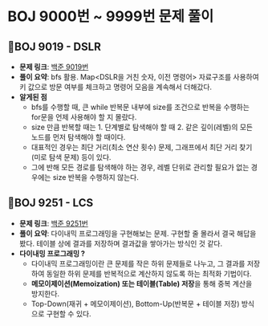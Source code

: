 # BOJ 9000번 ~ 9999번 문제 풀이

## 📌BOJ 9019 - DSLR
- **문제 링크**: [백준 9019번](https://www.acmicpc.net/problem/9019)
- **풀이 요약**: bfs 활용. Map<DSLR을 거친 숫자, 이전 명령어> 자료구조를 사용하여 키 값으로 방문 여부를 체크하고 명령어 모음을 계속해서 더해갔다.
- **알게된 점**
  - bfs를 수행할 때, 큰 while 반복문 내부에 size를 조건으로 반복을 수행하는 for문을 언제 사용해야 할 지 몰랐다.
  - size 만큼 반복할 때는 1. 단계별로 탐색해야 할 때 2. 같은 깊이(레벨)의 모든 노드를 먼저 탐색해야 할 때이다.
  - 대표적인 경우는 최단 거리(최소 연산 횟수) 문제, 그래프에서 최단 거리 찾기 (미로 탐색 문제) 등이 있다.
  - 그에 반해 모든 경로를 탐색해야 하는 경우, 레벨 단위로 관리할 필요가 없는 경우에는 size 반복을 수행하지 않는다.

## 📌BOJ 9251 - LCS
- **문제 링크**: [백준 9251번](https://www.acmicpc.net/problem/9251)
- **풀이 요약**: 다이내믹 프로그래밍을 구현해보는 문제. 구현할 줄 몰라서 결국 해답을 봤다. 테이블 상에 결과를 저장하며 결과값을 쌓아가는 방식인 것 같다.
- **다이내밍 프로그래밍 ?**
  - 다이내믹 프로그래밍이란 큰 문제를 작은 하위 문제들로 나누고, 그 결과를 저장하여 동일한 하위 문제를 반복적으로 계산하지 않도록 하는 최적화 기법이다.
  - **메모이제이션(Memoization) 또는 테이블(Table) 저장**을 통해 중복 계산을 방지한다.
  - Top-Down(재귀 + 메모이제이션), Bottom-Up(반복문 + 테이블 저장) 방식으로 구현할 수 있다.
